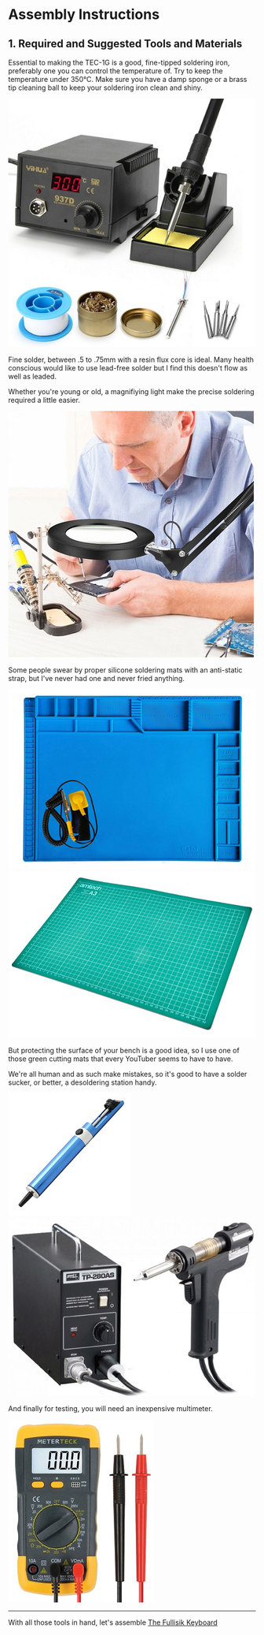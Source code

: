 # Assembly Instructions

## 1. Required and Suggested Tools and Materials
Essential to making the TEC-1G is a good, fine-tipped soldering iron, preferably one you can control the temperature of. Try to keep the temperature under 350°C.
Make sure you have a damp sponge or a brass tip cleaning ball to keep your soldering iron clean and shiny.

![Soldering Station](./pictures/soldering_station.jpg)

Fine solder, between .5 to .75mm with a resin flux core is ideal. Many health conscious would like to use lead-free solder but I find this doesn't flow as well as leaded.

Whether you're young or old, a magnifiying light make the precise soldering required a little easier.

![Magnifying Light](./pictures/magnifying_light.jpg)

Some people swear by proper silicone soldering mats with an anti-static strap, but I've never had one and never fried anything. 

![Soldering_Pad](./pictures/soldering_pad.png) ![Cutting Mat](./pictures/cutting_mat.jpg)

But protecting the surface of your bench is a good idea, so I use one of those green cutting mats that every YouTuber seems to have to have.

We're all human and as such make mistakes, so it's good to have a solder sucker, or better, a desoldering station handy.

![Solder Sucker](./pictures/solder_sucker.jpg) ![De-Soldering Station](./pictures/desoldering_station.jpg)

And finally for testing, you will need an inexpensive multimeter.

![Multimeter](./pictures/multimeter.jpg)

---

With all those tools in hand, let's assemble [The Fullisik Keyboard](./Fullisik.md)
